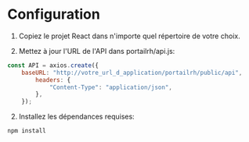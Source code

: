 # Configuration

1. Copiez le projet React dans n'importe quel répertoire de votre choix.

2. Mettez à jour l'URL de l'API dans portailrh/api.js:

```javascript
const API = axios.create({
    baseURL: "http://votre_url_d_application/portailrh/public/api",
        headers: {
            "Content-Type": "application/json",
        },
    });
```

2. Installez les dépendances requises:

```bash
npm install
```